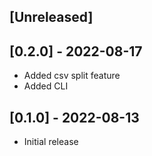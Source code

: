 ## [Unreleased]

## [0.2.0] - 2022-08-17

- Added csv split feature
- Added CLI

## [0.1.0] - 2022-08-13

- Initial release
